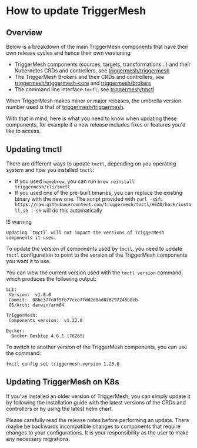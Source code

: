 # How to update TriggerMesh

## Overview

Below is a breakdown of the main TriggerMesh components that have their own release cycles and hence their own versioning:

* TriggerMesh components (sources, targets, transformations...) and their Kubernetes CRDs and controllers, see [triggermesh/triggermesh](https://github.com/triggermesh/triggermesh)
* The TriggerMesh Brokers and their CRDs and controllers, see [triggermesh/triggermesh-core](https://github.com/triggermesh/triggermesh-core) and [triggermesh/brokers](https://github.com/triggermesh/brokers)
* The command line interface `tmctl`, see [triggermesh/tmctl](https://github.com/triggermesh/tmctl)

When TriggerMesh makes minor or major releases, the umbrella version number used is that of [triggermesh/triggermesh](https://github.com/triggermesh/triggermesh).  

With that in mind, here is what you need to know when updating these components, for example if a new release includes fixes or features you'd like to access.

## Updating tmctl

There are different ways to update `tmctl`, depending on you operating system and how you installed `tmctl`:

* If you used `homebrew`, you can run `brew reinstall triggermesh/cli/tmctl`
* If you used one of the pre-built binaries, you can replace the existing binary with the new one. The script provided with `curl -sSfL https://raw.githubusercontent.com/triggermesh/tmctl/HEAD/hack/install.sh | sh` will do this automatically

!!! warning

    Updating `tmctl` will not impact the versions of TriggerMesh components it uses.

To update the version of components used by `tmctl`, you need to update `tmctl` configuration to point to the version of the TriggerMesh components you want it to use.

You can view the current version used with the `tmctl version` command, which produces the following output:

```
CLI:
 Version:  v1.0.0
 Commit:  08be377e0f5fb77cee7fdd2d0ad026297245b8eb
 OS/Arch: darwin/arm64

TriggerMesh:
 Components version:  v1.22.0

Docker:
  Docker Desktop 4.6.1 (76265)
```

To switch to another version of the TriggerMesh components, you can use the command:

```
tmctl config set triggermesh.version 1.23.0
```

## Updating TriggerMesh on K8s

If you've installed an older version of TriggerMesh, you can simply update it by following the installation guide with the latest versions of the CRDs and controllers or by using the latest helm chart.

Please carefully read the release notes before performing an update. There maybe be backwards incompatible changes to components that require changes to your configurations. It is your responsibility as the user to make any necessary migrations.
